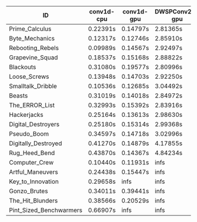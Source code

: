 |ID|conv1d-cpu|conv1d-gpu|DWSPConv2D-gpu|gemm-gpu|avg|
|-|-|-|-|-|-|
|Prime_Calculus|0.22391s|0.14797s|2.81365s|1.67634s|1.21547s|
|Byte_Mechanics|0.12317s|0.12746s|2.85910s|1.75994s|1.21742s|
|Rebooting_Rebels|0.09989s|0.14567s|2.92497s|1.70611s|1.21916s|
|Grapevine_Squad|0.18537s|0.15168s|2.88822s|1.70827s|1.23339s|
|Blackouts|0.31080s|0.19577s|2.80996s|1.66738s|1.24598s|
|Loose_Screws|0.13948s|0.14703s|2.92250s|1.79338s|1.25060s|
|Smalltalk_Dribble|0.10536s|0.12685s|3.04492s|1.87017s|1.28682s|
|Beasts|0.31019s|0.14018s|2.84972s|1.88815s|1.29706s|
|The_ERROR_List|0.32993s|0.15392s|2.83916s|1.90354s|1.30664s|
|Hackerjacks|0.25164s|0.13613s|2.98630s|1.88817s|1.31556s|
|Digital_Destroyers|0.25180s|0.15314s|2.99368s|1.88040s|1.31976s|
|Pseudo_Boom|0.34597s|0.14718s|3.02996s|1.91698s|1.36002s|
|Digitally_Destroyed|0.41270s|0.14879s|4.17855s|2.51543s|1.81387s|
|Rug_Heed_Bend|0.43870s|0.14367s|4.84234s|4.39052s|2.45381s|
|Computer_Crew|0.10440s|0.11931s|infs|4.39035s|infs|
|Artful_Maneuvers|0.24438s|0.15447s|infs|1.69681s|infs|
|Key_to_Innovation|0.29658s|infs|infs|2.57636s|infs|
|Gonzo_Brutes|0.34011s|0.39441s|infs|4.39230s|infs|
|The_Hit_Blunders|0.38566s|0.20529s|infs|1.90696s|infs|
|Pint_Sized_Benchwarmers|0.66907s|infs|infs|4.48829s|infs|
